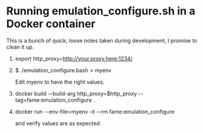 # Running emulation_configure.sh in a Docker container

This is a bunch of quick, loose notes taken during development, I promise
to clean it up.

1. export http_proxy=http://your.proxy.here:1234/

1. $ ./emulation_configure.bash > myenv

   Edit myenv to have the right values.

1. docker build --build-arg http_proxy=$http_proxy --tag=fame:emulation_configure .

1. docker run --env-file=myenv -it --rm fame:emulation_configure
   
   and verify values are as expected.


